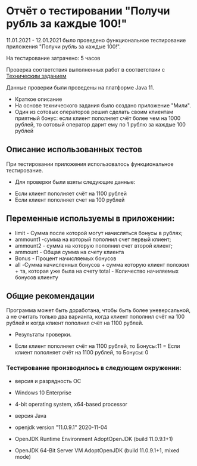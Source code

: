 # Отчёт о тестировании "Получи рубль за каждые 100!"

11.01.2021 - 12.01.2021 было проведено функциональное тестирование приложения "Получи рубль за каждые 100!".

На тестирование затрачено: 5 часов

Проверка соответствия выполненных работ  в соответствии с [Техническим заданием](https://github.com/netology-code/javaqa-homeworks/tree/master/data)

Данные проверки были проведены на платформе Java 11.

* Краткое описание
* На основе технического задания было создано приложение "Мили". 
* Один из сотовых операторов решил сделать своим клиентам приятный бонус: если клиент пополняет счёт более чем на 1000 рублей, то сотовый оператор дарит ему по 1 рублю за каждые 100 рублей


## Описание использованных тестов
При тестировании приложения использовалось функциональное тестирование.

 * Для проверки были взяты следующие данные:
 - Если клиент пополняет счёт на 1100 рублей
 - Если клиент пополняет счет на 100 рублей 

## Переменные используемы в приложении:

* limit - Сумма после которой могут начисляться бонусы в  рублях;
* ammount1 -сумма на который пополнил счет первый клиент;
* ammount2 - сумма на которую пополнил счет второй клиент;
* ammount - Общая сумма на счету клиента
* Bonus - Процент начисляемых бонусов
* all -Сумма начисленных бонусов + сумма которую клиент положил + та, которая уже была на счету
total - Количество начиляемых бонусов клиенту

## Общие рекомендации

Программа может быть доработана, чтобы быть более уневерсальной, а не считать только два варианта, когда клиент пополнил счёт на 100 рублей и когда клиент пополнил счёт на 1100 рублей.


* Результаты проверки.
- Если клиент пополняет счёт на 1100 рублей, то  Бонусы:11
= Если клиент пополняет счёт на 1100 рублей, то  Бонусы: 0

### Тестирование производилось в следующем окружении:
* версия и разрядность ОС
* Windows 10 Enterprise
* 4-bit operating system, x64-based processor

* версия Java
* openjdk version "11.0.9.1" 2020-11-04
* OpenJDK Runtime Environment AdoptOpenJDK (build 11.0.9.1+1)
* OpenJDK 64-Bit Server VM AdoptOpenJDK (build 11.0.9.1+1, mixed mode)